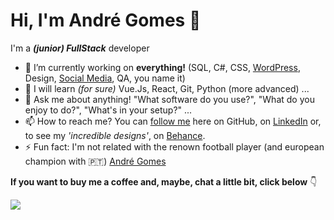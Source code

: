 # Hi, I'm André Gomes 👋


I'm a **_(junior) FullStack_** developer 


- 🔭 I’m currently working on **everything!** (SQL, C#, CSS, [WordPress](http://bit.ly/projeto-europeu), Design, [Social Media](http://bit.ly/linkedin-altyra), QA, you name it)
- 🌱 I will learn _(for sure)_ Vue.Js, React, Git, Python (more advanced) ...
- 💬 Ask me about anything! "What software do you use?", "What do you enjoy to do?", "What's in your setup?" ...
- 📫 How to reach me? You can [follow me](http://bit.ly/GitHub-Andre) here on GitHub, on [LinkedIn](http://bit.ly/LinkedIn-Andre) or, to see my _'incredible designs'_, on [Behance](http://bit.ly/Behance-Andre).
- ⚡ Fun fact: I'm not related with the renown football player (and european champion with 🇵🇹) [André Gomes](https://www.instagram.com/aftgomes21/)

**If you want to buy me a coffee and, maybe, chat a little bit, click below** 👇

<a href="http://bit.ly/BuyMeCoffee-Andre"><img src="https://img.buymeacoffee.com/button-api/?text=Buy me a coffee&emoji=&slug=andregomes&button_colour=FFDD00&font_colour=000000&font_family=Poppins&outline_colour=000000&coffee_colour=ffffff"></a>

